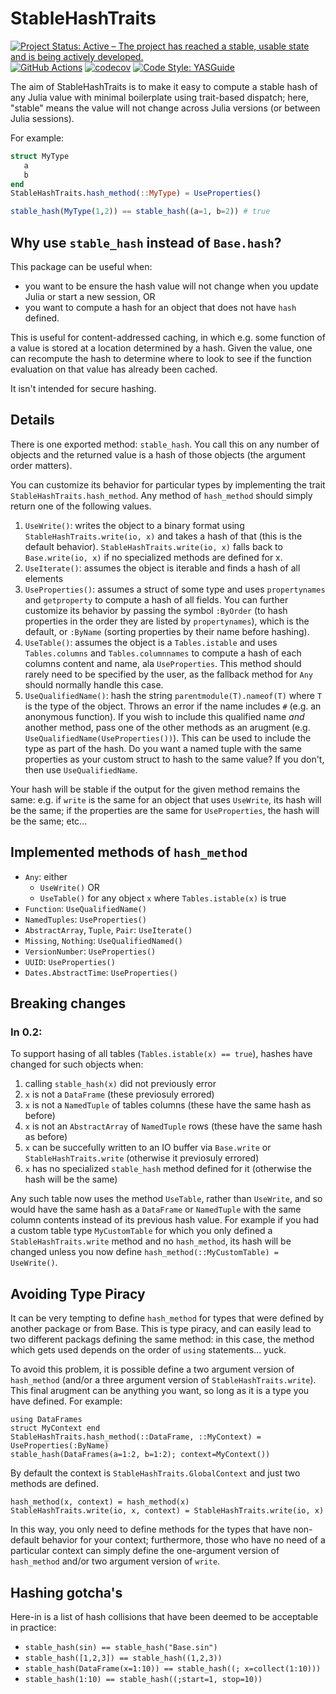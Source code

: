 # StableHashTraits

[![Project Status: Active – The project has reached a stable, usable state and is being actively developed.](https://www.repostatus.org/badges/latest/active.svg)](https://www.repostatus.org/#active)
 [![GitHub Actions](https://github.com/beacon-biosignals/StableHashTraits.jl/workflows/CI/badge.svg)](https://github.com/beacon-biosignals/StableHashTraits.jl/actions/workflows/ci.yml)
 [![codecov](https://codecov.io/gh/beacon-biosignals/StableHashTraits.jl/branch/main/graph/badge.svg?token=4O1YO0GMNM)](https://codecov.io/gh/beacon-biosignals/StableHashTraits.jl)
[![Code Style: YASGuide](https://img.shields.io/badge/code%20style-yas-violet.svg)](https://github.com/jrevels/YASGu)


The aim of StableHashTraits is to make it easy to compute a stable hash of any Julia value
with minimal boilerplate using trait-based dispatch; here, "stable" means the value will not
change across Julia versions (or between Julia sessions).

For example:


```julia
struct MyType
   a
   b
end
StableHashTraits.hash_method(::MyType) = UseProperties()

stable_hash(MyType(1,2)) == stable_hash((a=1, b=2)) # true
```

## Why use `stable_hash` instead of `Base.hash`?

This package can be useful when:
- you want to be ensure the hash value will not change when you update Julia or start a new session, OR
- you want to compute a hash for an object that does not have `hash` defined. 

This is useful for content-addressed caching, in which e.g. some function of a value is stored at a location determined by a hash. Given the value, one can recompute the hash to determine where to look to see if the function evaluation on that value has already been cached.

It isn't intended for secure hashing.

## Details

There is one exported method: `stable_hash`. You call this on any number of
objects and the returned value is a hash of those objects (the argument order
matters).

You can customize its behavior for particular types by implementing the trait
`StableHashTraits.hash_method`. Any method of `hash_method` should simply return one of the following values.

1. `UseWrite()`: writes the object to a binary format using `StableHashTraits.write(io, x)`
    and takes a hash of that (this is the default behavior). `StableHashTraits.write(io, x)`
    falls back to `Base.write(io, x)` if no specialized methods are defined for x.
2. `UseIterate()`: assumes the object is iterable and finds a hash of all elements
3. `UseProperties()`: assumes a struct of some type and uses `propertynames` and
    `getproperty` to compute a hash of all fields. You can further customize its behavior by
    passing the symbol `:ByOrder` (to hash properties in the order they are listed by
    `propertynames`), which is the default, or `:ByName` (sorting properties by their name
    before hashing).
4. `UseTable()`: assumes the object is a `Tables.istable` and uses `Tables.columns` and
   `Tables.columnnames` to compute a hash of each columns content and name, ala
   `UseProperties`. This method should rarely need to be specified by the user, as the
   fallback method for `Any` should normally handle this case.
4. `UseQualifiedName()`: hash the string `parentmodule(T).nameof(T)` where `T` is the type
    of the object. Throws an error if the name includes `#` (e.g. an anonymous function). If
    you wish to include this qualified name *and* another method, pass one of the other
    methods as an arugment (e.g. `UseQualifiedName(UseProperties())`). This can be used to
    include the type as part of the hash. Do you want a named tuple with the same properties
    as your custom struct to hash to the same value? If you don't, then use
    `UseQualifiedName`.

Your hash will be stable if the output for the given method remains the same: e.g. if
`write` is the same for an object that uses `UseWrite`, its hash will be the same; if the
properties are the same for `UseProperties`, the hash will be the same; etc...

## Implemented methods of `hash_method`

- `Any`: either
    - `UseWrite()` OR
    - `UseTable()` for any object `x` where `Tables.istable(x)` is true
- `Function`: `UseQualifiedName()`
- `NamedTuples`: `UseProperties()` 
- `AbstractArray`, `Tuple`, `Pair`: `UseIterate()`
- `Missing`, `Nothing`: `UseQualifiedNamed()`
- `VersionNumber`: `UseProperties()`
- `UUID`: `UseProperties()`
- `Dates.AbstractTime`: `UseProperties()`

## Breaking changes

### In 0.2:

To support hasing of all tables (`Tables.istable(x) == true`), hashes have changed for such
objects when:
   1. calling `stable_hash(x)` did not previously error
   1. `x` is not a `DataFrame` (these previosuly errored)
   2. `x` is not a `NamedTuple` of tables columns (these have the same hash as before)
   3. `x` is not an `AbstractArray` of `NamedTuple` rows (these have the same hash as before)
   4. `x` can be succefully written to an IO buffer via `Base.write` or
     `StableHashTraits.write` (otherwise it previosuly errored)
   5. `x` has no specialized `stable_hash` method defined for it (otherwise
   the hash will be the same)

Any such table now uses the method `UseTable`, rather than `UseWrite`, and so would have the
same hash as a `DataFrame` or `NamedTuple` with the same column contents instead of its
previous hash value. For example if you had a custom table type `MyCustomTable` for which
you only defined a `StableHashTraits.write` method and no `hash_method`, its hash will be
changed unless you now define `hash_method(::MyCustomTable) = UseWrite()`.

## Avoiding Type Piracy

It can be very tempting to define `hash_method` for types that were defined by another
package or from Base. This is type piracy, and can easily lead to two different packags
defining the same method: in this case, the method which gets used depends on the order of
`using` statements... yuck.

To avoid this problem, it is possible define a two argument version of `hash_method` (and/or
a three argument version of `StableHashTraits.write`). This final arugment can be anything
you want, so long as it is a type you have defined. For example:

    using DataFrames
    struct MyContext end
    StableHashTraits.hash_method(::DataFrame, ::MyContext) = UseProperties(:ByName)
    stable_hash(DataFrames(a=1:2, b=1:2); context=MyContext())

By default the context is `StableHashTraits.GlobalContext` and just two methods are defined.

    hash_method(x, context) = hash_method(x)
    StableHashTraits.write(io, x, context) = StableHashTraits.write(io, x)

In this way, you only need to define methods for the types that have non-default behavior
for your context; furthermore, those who have no need of a particular context can simply
define the one-argument version of `hash_method` and/or two argument version of `write`.

## Hashing gotcha's

Here-in is a list of hash collisions that have been deemed to be acceptable in practice:

- `stable_hash(sin) == stable_hash("Base.sin")`
- `stable_hash([1,2,3]) == stable_hash((1,2,3))`
- `stable_hash(DataFrame(x=1:10)) == stable_hash((; x=collect(1:10)))`
- `stable_hash(1:10) == stable_hash((;start=1, stop=10))`